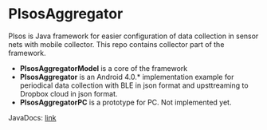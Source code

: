 # PlsosAggregator
Plsos is Java framework for easier configuration of data collection in sensor nets with mobile collector.
This repo contains collector part of the framework.

* **PlsosAggregatorModel** is a core of the framework
* **PlsosAggregator** is an Android 4.0.* implementation example for periodical data collection with BLE in json format and upsttreaming to Dropbox cloud in json format. 
* **PlsosAggregatorPC** is a prototype for PC. Not implemented yet.

JavaDocs: [link](https://github.com/vlad24/PlsosAggregator/blob/master/PlsosAggregatorModel/doc/index.html)
